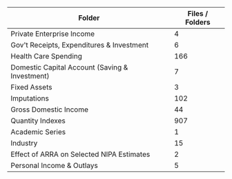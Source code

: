 | Folder                                         |   Files / Folders |
|------------------------------------------------|-------------------|
| Private Enterprise Income                      |                 4 |
| Gov't Receipts, Expenditures & Investment      |                 6 |
| Health Care Spending                           |               166 |
| Domestic Capital Account (Saving & Investment) |                 7 |
| Fixed Assets                                   |                 3 |
| Imputations                                    |               102 |
| Gross Domestic Income                          |                44 |
| Quantity Indexes                               |               907 |
| Academic Series                                |                 1 |
| Industry                                       |                15 |
| Effect of ARRA on Selected NIPA Estimates      |                 2 |
| Personal Income & Outlays                      |                 5 |